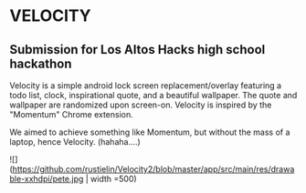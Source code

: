 # VELOCITY
## Submission for Los Altos Hacks high school hackathon

Velocity is a simple android lock screen replacement/overlay featuring a todo list, clock, inspirational quote, and a beautiful wallpaper. The quote and wallpaper are randomized upon screen-on. Velocity is inspired by the "Momentum" Chrome extension.

We aimed to achieve something like Momentum, but without the mass of a laptop, hence Velocity. (hahaha....)

![](https://github.com/rustielin/Velocity2/blob/master/app/src/main/res/drawable-xxhdpi/pete.jpg | width =500)


